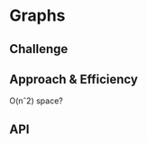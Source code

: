 # Graphs
<!-- Short summary or background information -->
[]()
[]()
[]()

## Challenge
<!-- Description of the challenge -->

## Approach & Efficiency
O(nˆ2) space?
<!-- What approach did you take? Why? What is the Big O space/time for this approach? -->

## API
<!-- Description of each method publicly available in your Graph -->